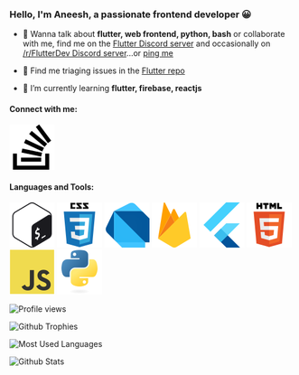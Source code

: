 ### Hello, I'm Aneesh, a passionate frontend developer 😀

- 💬 Wanna talk about **flutter, web frontend, python, bash** or collaborate with me, find me on the [Flutter Discord server] and occasionally on [/r/FlutterDev Discord server]...or [ping me](https://discordapp.com/users/724119894815277128)

-  🔎 Find me triaging issues in the [Flutter repo]

- 🌱 I’m currently learning **flutter, firebase, reactjs**

#### Connect with me:
[![StackOverflow Icon]][Me@StackOverflow]


#### Languages and Tools:

[![Bash Icon]][bash]
[![CSS Icon]][css]
[![Dart Icon]][dart]
[![Firebase Icon]][firebase]
[![Flutter Icon]][flutter]
[![HTML Icon]][html5]
[![JS Icon]][js]
[![Python Icon]][python]

![Profile views](https://komarev.com/ghpvc/?username=sidrao2006&label=Profile%20views&color=0e75b6&style=flat)

![Github Trophies](https://github-profile-trophy.vercel.app/?username=sidrao2006&title=Joined2020,Issues,PullRequest,Commit,Repositories)

![Most Used Languages](https://github-readme-stats.vercel.app/api/top-langs/?username=sidrao2006&layout=compact)

![Github Stats](https://github-readme-stats.vercel.app/api?username=sidrao2006&show_icons=true&hide=stars)


<!-- LINKS -->

[Flutter repo]: https://github.com/flutter/flutter
[Flutter Discord server]: https://discord.gg/BS8KZyg
[/r/FlutterDev Discord server]: https://discord.gg/rflutterdev
[Me@StackOverflow]: https://stackoverflow.com/users/11626847

<!-- Links to icons -->
[StackOverflow Icon]: https://raw.githubusercontent.com/sidrao2006/sidrao2006/main/icons/stackoverflow.svg
[Bash Icon]: https://raw.githubusercontent.com/sidrao2006/sidrao2006/main/icons/bash.svg
[CSS Icon]: https://raw.githubusercontent.com/sidrao2006/sidrao2006/main/icons/css3.svg
[Dart Icon]: https://raw.githubusercontent.com/sidrao2006/sidrao2006/main/icons/dart.svg
[Firebase Icon]: https://raw.githubusercontent.com/sidrao2006/sidrao2006/main/icons/firebase.svg
[Flutter Icon]: https://raw.githubusercontent.com/sidrao2006/sidrao2006/main/icons/flutter.svg
[HTML Icon]: https://raw.githubusercontent.com/sidrao2006/sidrao2006/main/icons/html5.svg
[JS Icon]: https://raw.githubusercontent.com/sidrao2006/sidrao2006/main/icons/js.svg
[Python Icon]: https://raw.githubusercontent.com/sidrao2006/sidrao2006/main/icons/python.svg

<!-- Links to language webpages -->
[bash]: https://www.gnu.org/software/bash/
[css]: https://www.w3schools.com/css/
[dart]: https://dart.dev
[firebase]: https://firebase.google.com/
[flutter]: https://flutter.dev
[html5]: https://www.w3.org/html/
[js]: https://developer.mozilla.org/en-US/docs/Web/JavaScript
[python]: https://www.python.org
